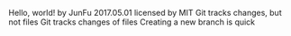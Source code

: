 Hello, world!
by JunFu
2017.05.01
licensed by MIT
Git tracks changes, but not files
Git tracks changes of files
Creating a new branch is quick
